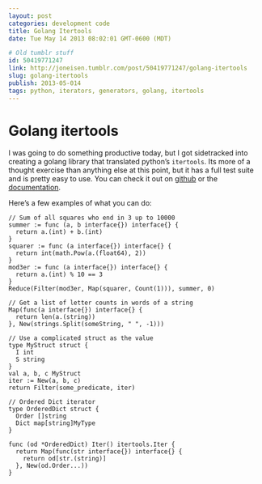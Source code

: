 ```yaml
---
layout: post
categories: development code
title: Golang Itertools
date: Tue May 14 2013 08:02:01 GMT-0600 (MDT)

# Old tumblr stuff
id: 50419771247
link: http://joneisen.tumblr.com/post/50419771247/golang-itertools
slug: golang-itertools
publish: 2013-05-014
tags: python, iterators, generators, golang, itertools
---
```



Golang itertools
================

I was going to do something productive today, but I got sidetracked into
creating a golang library that translated python’s `itertools`. Its more
of a thought exercise than anything else at this point, but it has a
full test suite and is pretty easy to use. You can check it out on
[github](http://github.com/yanatan16/itertools) or the
[documentation](http://godoc.org/github.com/yanatan16/itertools).

Here’s a few examples of what you can do:

    // Sum of all squares who end in 3 up to 10000
    summer := func (a, b interface{}) interface{} {
      return a.(int) + b.(int)
    }
    squarer := func (a interface{}) interface{} {
      return int(math.Pow(a.(float64), 2))
    }
    mod3er := func (a interface{}) interface{} {
      return a.(int) % 10 == 3
    }
    Reduce(Filter(mod3er, Map(squarer, Count(1))), summer, 0)

    // Get a list of letter counts in words of a string
    Map(func(a interface{}) interface{} {
      return len(a.(string))
    }, New(strings.Split(someString, " ", -1)))

    // Use a complicated struct as the value
    type MyStruct struct {
      I int
      S string
    }
    val a, b, c MyStruct
    iter := New(a, b, c)
    return Filter(some_predicate, iter)

    // Ordered Dict iterator
    type OrderedDict struct {
      Order []string
      Dict map[string]MyType
    }

    func (od *OrderedDict) Iter() itertools.Iter {
      return Map(func(str interface{}) interface{} {
        return od[str.(string)]
      }, New(od.Order...))
    }

